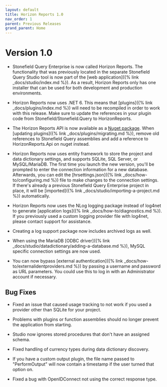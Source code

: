 ```yaml
---
layout: default
title: Horizon Reports 1.0
nav_order: 1
parent: Previous Releases
grand_parent: Home
---
```


# Version 1.0

* Stonefield Query Enterprise is now called Horizon Reports. The functionality that was previously located in the separate Stonefield Query Studio tool is now part of the [web application]({% link _docs/studio/index.md %}). As a result, Horizon Reports only has one installer that can be used for both development and production environments.

* Horizon Reports now uses .NET 6. This means that [plugins]({% link _docs/plugins/index.md %}) will need to be recompiled in order to work with this release. Make sure to update the references in your plugin code from Stonefield/Stonefield.Query to HorizonReports.

* The Horizon Reports API is now available as a [Nuget package](https://www.nuget.org/packages/HorizonReports.Api). When [updating plugins]({% link _docs/plugins/migrating.md %}), remove old references to Stonefield Query assemblies and add a reference to HorizonReports.Api on nuget instead.

* Horizon Reports now uses entity framework to store the project and data dictionary settings, and supports SQLite, SQL Server, or MySQL/MariaDB. The first time you launch the new version, you'll be prompted to enter the connection information for a new database. Afterwards, you can edit the [hrsettings.json]({% link _docs/how-to/configuring.md %}) file to make changes to the connection settings. If there's already a previous Stonefield Query Enterprise project in place, it will be [imported]({% link _docs/studio/importing-a-project.md %}) automatically.

* Horizon Reports now uses the NLog logging package instead of log4net to generate [application logs]({% link _docs/how-to/diagnostics.md %}). If you previously used a custom logging provider file with log4net, please contact support for assistance. 

* Creating a log support package now includes archived logs as well.

* When using the MariaDB [ODBC driver]({% link _docs/studio/datadictionary/adding-a-database.md %}), MySQL specific connection settings are now used.

* You can now bypass [external authentication]({% link _docs/how-to/externalidentproviders.md %}) by passing a username and password as URL parameters. You could use this to log in with an Administrator account if necessary. 

## Bug Fixes

* Fixed an issue that caused usage tracking to not work if you used a provider other than SQLite for your project.

* Problems with plugins or function assemblies should no longer prevent the application from starting.

* Studio now ignores stored procedures that don't have an assigned schema.

* Fixed handling of currency types during data dictionary discovery.

* If you have a custom output plugin, the file name passed to "PerformOutput" will now contain a timestamp if the user turned that option on.

* Fixed a bug with OpenIDConnect not using the correct response type. 